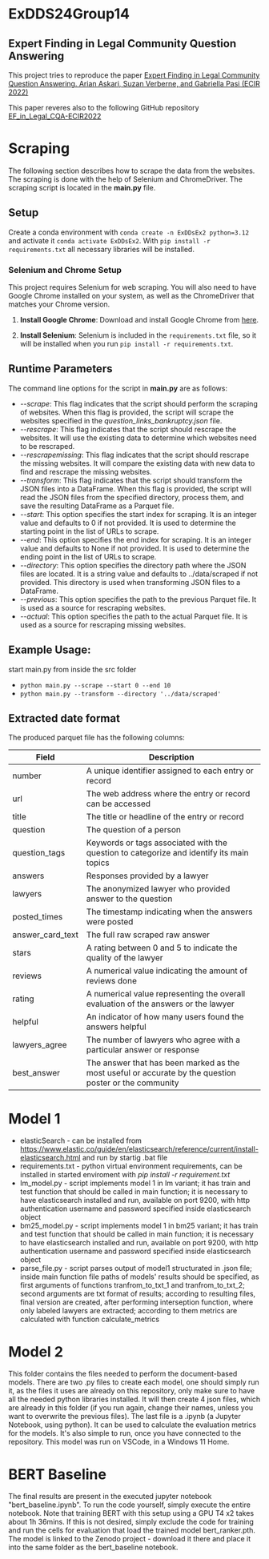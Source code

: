 # ExDDS24Group14

## Expert Finding in Legal Community Question Answering

This project tries to reproduce the paper [Expert Finding in Legal Community Question Answering. 
Arian Askari, Suzan Verberne, and Gabriella Pasi (ECIR 2022)](https://doi.org/10.1007/978-3-030-99739-7_3)


This paper reveres also to the following GitHub repository [EF_in_Legal_CQA-ECIR2022](https://github.com/arian-askari/EF_in_Legal_CQA-ECIR2022.git)

# Scraping

The following section describes how to scrape the data from the websites. The scraping is done with the help of Selenium and ChromeDriver. The scraping script is located in the **main.py** file.

## Setup

Create a conda environment with `conda create -n ExDDsEx2 python=3.12` and activate it `conda activate ExDDsEx2`.
With `pip install -r requirements.txt` all necessary libraries will be installed.

### Selenium and Chrome Setup

This project requires Selenium for web scraping. You will also need to have Google Chrome installed on your system, as well as the ChromeDriver that matches your Chrome version.

1. **Install Google Chrome**: Download and install Google Chrome from [here](https://www.google.com/chrome/).

2. **Install Selenium**: Selenium is included in the `requirements.txt` file, so it will be installed when you run `pip install -r requirements.txt`.


## Runtime Parameters

The command line options for the script in **main.py** are as follows:  
- *--scrape*: This flag indicates that the script should perform the scraping of websites. When this flag is provided, the script will scrape the websites specified in the *question_links_bankruptcy.json* file.
- *--rescrape*: This flag indicates that the script should rescrape the websites. It will use the existing data to determine which websites need to be rescraped.
- *--rescrapemissing*: This flag indicates that the script should rescrape the missing websites. It will compare the existing data with new data to find and rescrape the missing websites.
- *--transform*: This flag indicates that the script should transform the JSON files into a DataFrame. When this flag is provided, the script will read the JSON files from the specified directory, process them, and save the resulting DataFrame as a Parquet file.  
- *--start*: This option specifies the start index for scraping. It is an integer value and defaults to 0 if not provided. It is used to determine the starting point in the list of URLs to scrape.  
- *--end*: This option specifies the end index for scraping. It is an integer value and defaults to None if not provided. It is used to determine the ending point in the list of URLs to scrape.  
- *--directory*: This option specifies the directory path where the JSON files are located. It is a string value and defaults to ../data/scraped if not provided. This directory is used when transforming JSON files to a DataFrame.
- *--previous*: This option specifies the path to the previous Parquet file. It is used as a source for rescraping websites.
- *--actual*: This option specifies the path to the actual Parquet file. It is used as a source for rescraping missing websites.

## Example Usage:
start main.py from inside the src folder

- `python main.py --scrape --start 0 --end 10`
- `python main.py --transform --directory '../data/scraped'`

## Extracted date format

The produced parquet file has the following columns:

| **Field**           | **Description**                                                                                     |
|---------------------|-----------------------------------------------------------------------------------------------------|
| number              | A unique identifier assigned to each entry or record                                                |
| url                 | The web address where the entry or record can be accessed                                           |
| title               | The title or headline of the entry or record                                                        |
| question            | The question of a person                                                                            |
| question\_tags      | Keywords or tags associated with the question to categorize and identify its main topics            |
| answers             | Responses provided by a lawyer                                                                      |
| lawyers             | The anonymized lawyer who provided answer to the question                                           |
| posted\_times       | The timestamp indicating when the answers were posted                                               |
| answer\_card\_text  | The full raw scraped raw answer                                                                     |
| stars               | A rating between 0 and 5 to indicate the quality of the lawyer                                      |
| reviews             | A numerical value indicating the amount of reviews done                                             |
| rating              | A numerical value representing the overall evaluation of the answers or the lawyer                  |
| helpful             | An indicator of how many users found the answers helpful                                            |
| lawyers\_agree      | The number of lawyers who agree with a particular answer or response                                |
| best\_answer        | The answer that has been marked as the most useful or accurate by the question poster or the community |


# Model 1
- elasticSearch - can be installed from https://www.elastic.co/guide/en/elasticsearch/reference/current/install-elasticsearch.html and run by startig .bat file
- requirements.txt - python virtual environment requirements, can be installed in started enviroment with *pip install -r requirement.txt*
- lm_model.py - script implements model 1 in lm variant; it has train and test function that should be called in main function; it is necessary to have elasticsearch installed and run, available on port 9200, with http authentication username and password specified inside elasticsearch object
- bm25_model.py - script implements model 1 in bm25 variant; it has train and test function that should be called in main function; it is necessary to have elasticsearch installed and run, available on port 9200, with http authentication username and password specified inside elasticsearch object
- parse_file.py - script parses output of model1 structurated in .json file; inside main function file paths of models' results should be specified, as first arguments of functions tranfrom_to_txt_1 and tranfrom_to_txt_2; second arguments are txt format of results; according to resulting files, final version are created, after performing interseption function, where only labeled lawyers are extracted; according to them metrics are calculated with function calculate_metrics

# Model 2

This folder contains the files needed to perform the document-based models. There are two .py files to create each model, one should simply run it, as the files it uses are already on this repository, only make sure to have all the needed python libraries installed. It will then create 4 json files, which are already in this folder (if you run again, change their names, unless you want to overwrite the previous files).
The last file is a .ipynb (a Jupyter Notebook, using python). It can be used to calculate the evaluation metrics for the models. It's also simple to run, once you have connected to the repository.
This model was run on VSCode, in a Windows 11 Home.

# BERT Baseline
The final results are present in the executed jupyter notebook "bert_baseline.ipynb". To run the code yourself, simply execute the entire notebook. Note that training BERT with this setup using a GPU T4 x2 takes about 1h 36mins. 
If this is not desired, simply exclude the code for training and run the cells for evaluation that load the trained model bert_ranker.pth. The model is linked to the Zenodo project - download it there and place it into the same folder as the bert_baseline notebook.

